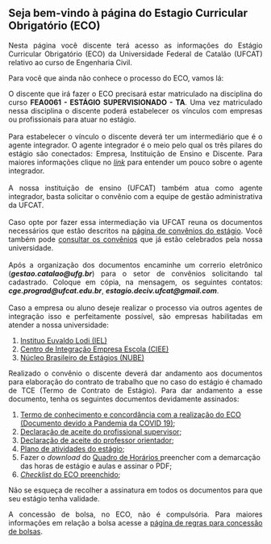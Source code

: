## Seja bem-vindo à página do Estagio Curricular Obrigatório (ECO)

<p align="justify">Nesta página você discente terá acesso as informações do Estágio Curricular Obrigatório (ECO) da Universidade Federal de Catalão (UFCAT) relativo ao curso de Engenharia Civil.</p>

Para você que ainda não conhece o processo do ECO, vamos lá:

<p align="justify">O discente que irá fazer o ECO precisará estar matriculado na disciplina do curso <b>FEA0061 - ESTÁGIO SUPERVISIONADO - TA</b>. Uma vez matriculado nessa disciplina o discente poderá estabelecer os vínculos com empresas ou profissionais para atuar no estágio. <br>
<br>
Para estabelecer o vínculo o discente deverá ter um intermediário que é o agente integrador. O agente integrador é o meio pelo qual os três pilares do estágio são conectados: Empresa, Instituição de Ensino e Discente. Para maiores informações clique no <a href="https://www.cieepr.org.br/o-que-e-um-agente-de-integracao-e-qual-o-seu-papel-junto-as-empresas-e-estudantes/#:~:text=Visando%20realizar%20a%20ponte%20entre,as%20empresas%20quanto%20para%20os"
target="_blank"><i>link</i></a> para entender um pouco sobre o agente integrador.<br>
<br>
A nossa instituição de ensino (UFCAT) também atua como agente integrador, basta solicitar o convênio com a equipe de gestão administrativa da UFCAT.<br>
<br>
Caso opte por fazer essa intermediação via UFCAT reuna os documentos necessários que estão descritos na <a href="https://estagio.catalao.ufg.br/p/37376-documentacao"
target="_blank">página de convênios do estágio</a>. Você também pode <a href="https://www.convenios.ufg.br/p/2454-instrumentos-celebrados-pela-ufg"
target="_blank">consultar os convênios</a> que já estão celebrados pela nossa universidade.<br> 
<br>
Após a organização dos documentos encaminhe um correrio eletrônico (<i><b>gestao.catalao@ufg.br</b></i>) para o setor de convênios solicitando tal cadastrado. Coloque em cópia, na mensagem, os seguintes contatos: <i><b>cge.prograd@ufcat.edu.br</b></i>, <i><b>estagio.deciv.ufcat@gmail.com</b></i>.<br>
<br>
Caso a empresa ou aluno deseje realizar o processo via outros agentes de integração isso e perfeitamente possível, são empresas habilitadas em atender a nossa universidade:<br></p>
<ol>
<li><a href="https://ielgoias.com.br/iel/home" target="_blank">Instituo Euvaldo Lodi (IEL)</a></li> 
<li><a href="https://portal.ciee.org.br" target="_blank">Centro de Integração Empresa Escola (CIEE)</a></li> 
<li><a href="https://www.nube.com.br" target="_blank">Núcleo Brasileiro de Estágios (NUBE)</a></li> 
</ol>
<p align="justify">Realizado o convênio o discente deverá dar andamento aos documentos para elaboração do contrato de trabalho que no caso do estágio é chamado de TCE (Termo de Contrato de Estágio). Para dar andamento a esse documento, tenha os seguintes documentos devidamente assinados:</p>
<ol>
<li><a href="https://drive.google.com/file/d/1262fw5ZL3l6lrqzSZjFmmg1D7oqZRexZ/view?usp=sharing" target="_blank">Termo de conhecimento e concordância com a realização do ECO (Documento devido a Pandemia da COVID 19)</a>;</li> 
<li><a href="https://forms.gle/sxrFjFXJQ9gcGe4V7" target="_blank">Declaração de aceite do profissional supervisor</a>;</li> 
<li><a href="https://forms.gle/GMTTZM4oLtFG1Lhz9" target="_blank">Declaração de aceite do professor orientador</a>;</li> 
<li><a href="https://forms.gle/sxrFjFXJQ9gcGe4V7" target="_blank">Plano de atividades do estágio</a>;</li> 
<li>Fazer o <i>download</i> do <a href="https://drive.google.com/file/d/1KjZkCAUxXtfnlzb_hy_1bY-zN90DRREc/view?usp=sharing" target="_blank">Quadro de Horários </a>preencher com a demarcação das horas de estágio e aulas e assinar o PDF;</li> 
<li><a href="https://drive.google.com/file/d/1-neCxJjrAF4wy7IuhCWZ0HZNwD3rPK5W/view?usp=sharing" target="_blank"><i>Checklist</i> do ECO preenchido</a>;</li> 
</ol>
<p align="justify">Não se esqueça de recolher a assinatura em todos os documentos para que seu estágio tenha validade.</p>
<p align="justify">A concessão de bolsa, no ECO, não é compulsória. Para maiores informações em relação a bolsa acesse a <a href="https://wmpjrufg.github.io/ESTAGIO-CIVIL-UFCAT/BOLSA.html" target="_blank">página de regras para concessão de bolsas</a>.</p>




